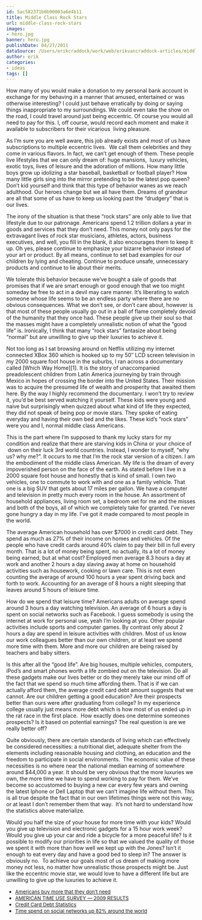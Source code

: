 ```yaml
---
id: 5ac582371b0b90003a6e4b11
title: Middle Class Rock Stars
url: middle-class-rock-stars
images:
- hero.jpg
banner: hero.jpg
publishDate: 04/27/2011
dataSource: /Users/erikcraddock/work/web/erikvancraddock-articles/middle-class-rock-stars/middle-class-rock-stars.md
author: erik
categories:
- ideas
tags: []
---
```

How many of you would make a donation to my personal bank account in exchange for my behaving in a manner that amused, entertained or was otherwise interesting? I could just behave erratically by doing or saying things inappropriate to my surroundings. We could even take the show on the road, I could travel around just being eccentric. Of course you would all need to pay for this. I, off course, would record each moment and make it available to subscribers for their vicarious  living pleasure.

As I&#8217;m sure you are well aware, this job already exists and most of us have subscriptions to multiple eccentric lives.  We call them celebrities and they come in various flavors. In fact, we can&#8217;t get enough of them. These people live lifestyles that we can only dream of: huge mansions,  luxury vehicles, exotic toys, lives of leisure and the adoration of millions. How many little boys grow up idolizing a star baseball, basketball or football player? How many little girls sing into the mirror pretending to be the latest pop queen? Don&#8217;t kid yourself and think that this type of behavior wanes as we reach adulthood. Our heroes change but we all have them. Dreams of grandeur are all that some of us have to keep us looking past the &#8220;drudgery&#8221; that is our lives.

The irony of the situation is that these &#8220;rock stars&#8221; are only able to live that lifestyle due to our patronage. Americans spend 1.2 trillion dollars a year in goods and services that they don&#8217;t need. This money not only pays for the extravagant lives of rock star musicians, athletes, actors, business executives, and well, you fill in the blank, it also encourages them to keep it up. Oh yes, please continue to emphasize your bizarre behavior instead of your art or product. By all means, continue to set bad examples for our children by lying and cheating. Continue to produce unsafe, unnecessary products and continue to lie about their merits.

We tolerate this behavior because we&#8217;ve bought a sale of goods that promises that if we are smart enough or good enough that we too might someday be free to act in a devil may care manner. It&#8217;s liberating to watch someone whose life seems to be an endless party where there are no obvious consequences. What we don&#8217;t see, or don&#8217;t care about, however is that most of these people usually go out in a ball of flame completely devoid of the humanity that they once had. These people give up their soul so that the masses might have a completely unrealistic notion of what the &#8220;good life&#8221; is. Ironically, I think that many &#8220;rock stars&#8221; fantasize about being &#8220;normal&#8221; but are unwilling to give up their luxuries to achieve it.

Not too long as I sat browsing around on Netflix utilizing my internet connected XBox 360 which is hooked up to my 50&#8243; LCD screen television in my 2000 square foot house in the suburbs, I ran across a documentary called [Which Way Home][1]. It is the story of unaccompanied preadolescent children from Latin America journeying by train through Mexico in hopes of crossing the border into the United States. Their mission was to acquire the presumed life of wealth and prosperity that awaited them here. By the way I highly recommend the documentary. I won&#8217;t try to review it, you&#8217;d be best served watching it yourself. These kids were young and naive but surprisingly when quizzed about what kind of life they expected, they did not speak of being pop or movie stars. They spoke of eating everyday and having their own bed and the likes. These kid&#8217;s &#8220;rock stars&#8221; were you and I, normal middle class Americans.

This is the part where I&#8217;m supposed to thank my lucky stars for my condition and realize that there are starving kids in China or your choice of  down on their luck 3rd world countries. Instead, I wonder to myself, &#8220;why us? why me?&#8221;. It occurs to me that I&#8217;m the rock star version of a citizen. I am the embodiment of the middle class American. My life is the dream of every impoverished person on the face of the earth. As stated before I live in a 2000 square foot house and honestly that is kind of small. I own two vehicles, one to commute to work with and one as a family vehicle. That one is a big SUV that gets about 17 miles per gallon. We have a computer and television in pretty much every room in the house. An assortment of household appliances, living room set, a bedroom set for me and the misses and both of the boys, all of which we completely take for granted. I&#8217;ve never gone hungry a day in my life. I&#8217;ve got it made compared to most people in the world.

The average American household has over $7000 in credit card debt. They spend as much as 27% of their income on homes and vehicles. Of the people who have credit cards around 40% claim to pay their bill in full every month. That is a lot of money being spent, no actually, its a lot of money being earned, but at what cost? Employed men average 8.3 hours a day at work and another 2 hours a day slaving away at home on household activities such as housework, cooking or lawn care. This is not even counting the average of around 100 hours a year spent driving back and forth to work. Accounting for an average of 8 hours a night sleeping that leaves around 5 hours of leisure time.

How do we spend that leisure time? Americans adults on average spend around 3 hours a day watching television. An average of 6 hours a day is spent on social networks such as Facebook. I guess somebody is using the internet at work for personal use, yeah I&#8217;m looking at you. Other popular activities include sports and computer games. By contrast only about 2 hours a day are spend in leisure activities with children. Most of us know our work colleagues better than our own children, or at least we spend more time with them. More and more our children are being raised by teachers and baby sitters.

Is this after all the &#8220;good life&#8221;. Are big houses, multiple vehicles, computers, iPod&#8217;s and smart phones worth a life zombied out on the television. Do all these gadgets make our lives better or do they merely take our mind off of the fact that we spend so much time affording them. That is if we can actually afford them, the average credit card debt amount suggests that we cannot. Are our children getting a good education? Are their prospects better than ours were after graduating from college? In my experience college usually just means more debt which is how most of us ended up in the rat race in the first place.  How exactly does one determine someones prospects? Is it based on potential earnings? The real question is are we really better off?

Quite obviously, there are certain standards of living which can effectively be considered necessities: a nutritional diet, adequate shelter from the elements including reasonable housing and clothing, an education and the freedom to participate in social environments.  The economic value of these necessities is no where near the national median earning of somewhere around $44,000 a year. It should be very obvious that the more luxuries we own, the more time we have to spend working to pay for them. We&#8217;ve become so accustomed to buying a new car every few years and owning the latest Iphone or Dell Laptop that we can&#8217;t imagine life without them. This is all true despite the fact that in our own lifetimes things were not this way, or at least I don&#8217;t remember them that way.  It&#8217;s not hard to understand how the statistics above materialize.

Would you half the size of your house for more time with your kids? Would you give up television and electronic gadgets for a 15 hour work week? Would you give up your car and ride a bicycle for a more peaceful life? Is it possible to modify our priorities in life so that we valued the quality of those we spent it with more than how well we kept up with the Jones? Isn&#8217;t it enough to eat every day and have a good bed to sleep in? The answer is obviously no.  To achieve our goals most of us dream of making more money not less, no matter how unrealistic those prospects might be. Just like the eccentric movie star, we would love to have a different life but are unwilling to give up the luxuries to achieve it.

  * <span style="font-size: small;"><a href="http://blogs.wsj.com/economics/2011/04/23/number-of-the-week-americans-buy-more-stuff-they-dont-need/">Americans buy more that they don&#8217;t need</a></span>
  * <span style="font-size: small;"><a href="http://www.bls.gov/news.release/atus.nr0.htm">AMERICAN TIME USE SURVEY &#8212; 2009 RESULTS</a><br /> </span>
  * <span style="font-size: small;"><a href="http://www.hoffmanbrinker.com/credit-card-debt-statistics.html">Credit Card Debt Statistics</a><br /> </span>
  * <span style="font-size: small;"><a href="http://www.briansolis.com/2010/02/time-spent-on-social-networks-up-82-around-the-wrold/">Time spend on social networks up 82% around the world</a><br /> </span>
